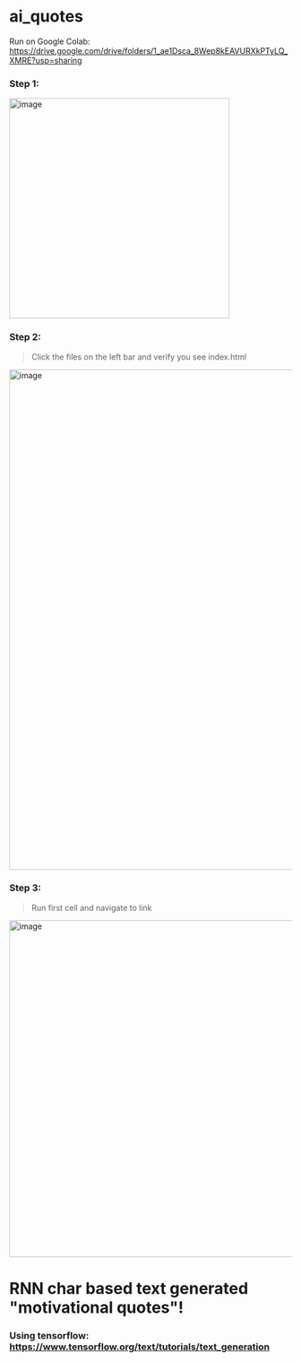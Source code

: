 
# ai_quotes

Run on Google Colab: https://drive.google.com/drive/folders/1_ae1Dsca_8Wep8kEAVURXkPTyLQ_XMRE?usp=sharing


### Step 1:

<img width="393" alt="image" src="https://user-images.githubusercontent.com/40993241/161903198-6721e285-63a2-4f45-a696-f6c23222b118.png">

### Step 2:

> Click the files on the left bar and verify you see index.html

<img width="893" alt="image" src="https://user-images.githubusercontent.com/40993241/161903367-1599a93c-cb3d-4353-8533-ac7f22df876d.png">

### Step 3:
> Run first cell and navigate to link

<img width="601" alt="image" src="https://user-images.githubusercontent.com/40993241/161903444-1e71dda7-c066-4760-a10f-2e0fd771ced0.png">

# RNN char based text generated "motivational quotes"!
### Using tensorflow: https://www.tensorflow.org/text/tutorials/text_generation
